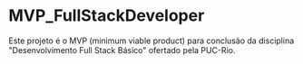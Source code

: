 # MVP_FullStackDeveloper
Este projeto é o MVP (minimum viable product) para conclusão da disciplina "Desenvolvimento Full Stack Básico" ofertado pela PUC-Rio. 
